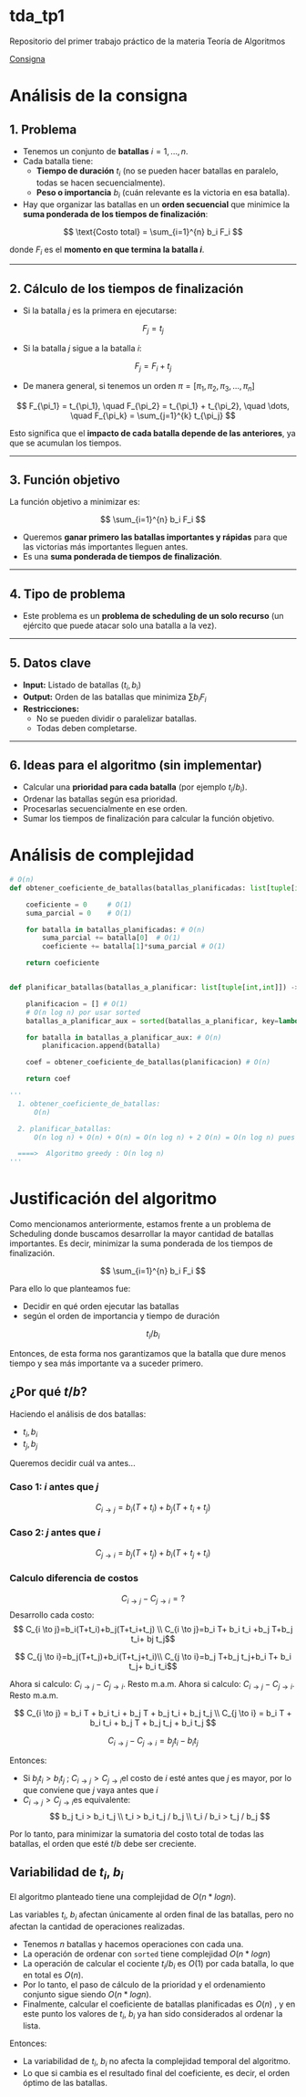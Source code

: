 # tda_tp1
Repositorio del primer trabajo práctico de la materia Teoría de Algoritmos

[Consigna](https://algoritmos-rw.github.io/tda_bg/tps/2025_2/tp1/)

# Análisis de la consigna

## 1. Problema
- Tenemos un conjunto de **batallas** $i = 1, ..., n$.
- Cada batalla tiene:
  - **Tiempo de duración** $t_i$ (no se pueden hacer batallas en paralelo, todas se hacen secuencialmente).
  - **Peso o importancia** $b_i$ (cuán relevante es la victoria en esa batalla).
- Hay que organizar las batallas en un **orden secuencial** que minimice la **suma ponderada de los tiempos de finalización**:

$$
\text{Costo total} = \sum_{i=1}^{n} b_i F_i
$$

donde $F_i$ es el **momento en que termina la batalla $i$**.

---

## 2. Cálculo de los tiempos de finalización
- Si la batalla $j$ es la primera en ejecutarse:

$$
F_j = t_j
$$

- Si la batalla $j$ sigue a la batalla $i$:

$$
F_j = F_i + t_j
$$

- De manera general, si tenemos un orden
$\pi = [\pi_1, \pi_2, \pi_3, ..., \pi_n]$

$$
F_{\pi_1} = t_{\pi_1}, \quad F_{\pi_2} = t_{\pi_1} + t_{\pi_2}, \quad \dots, \quad F_{\pi_k} = \sum_{j=1}^{k} t_{\pi_j}
$$

Esto significa que el **impacto de cada batalla depende de las anteriores**, ya que se acumulan los tiempos.

---

## 3. Función objetivo
La función objetivo a minimizar es:

$$
\sum_{i=1}^{n} b_i F_i
$$

- Queremos **ganar primero las batallas importantes y rápidas** para que las victorias más importantes lleguen antes.
- Es una **suma ponderada de tiempos de finalización**.

---

## 4. Tipo de problema
- Este problema es un **problema de scheduling de un solo recurso** (un ejército que puede atacar solo una batalla a la vez).

---

## 5. Datos clave
- **Input:** Listado de batallas $(t_i, b_i)$
- **Output:** Orden de las batallas que minimiza $\sum b_i F_i$
- **Restricciones:**
  - No se pueden dividir o paralelizar batallas.
  - Todas deben completarse.

---

## 6. Ideas para el algoritmo (sin implementar)
- Calcular una **prioridad para cada batalla** (por ejemplo $t_i / b_i$).
- Ordenar las batallas según esa prioridad.
- Procesarlas secuencialmente en ese orden.
- Sumar los tiempos de finalización para calcular la función objetivo.

# Análisis de complejidad

```python
# O(n)
def obtener_coeficiente_de_batallas(batallas_planificadas: list[tuple[int,int]]) -> int:

    coeficiente = 0     # O(1)
    suma_parcial = 0    # O(1)

    for batalla in batallas_planificadas: # O(n)
        suma_parcial += batalla[0]  # O(1)
        coeficiente += batalla[1]*suma_parcial # O(1)

    return coeficiente


def planificar_batallas(batallas_a_planificar: list[tuple[int,int]]) -> int:

    planificacion = [] # O(1)
    # O(n log n) por usar sorted
    batallas_a_planificar_aux = sorted(batallas_a_planificar, key=lambda x: x[0]/x[1])

    for batalla in batallas_a_planificar_aux: # O(n)
        planificacion.append(batalla)

    coef = obtener_coeficiente_de_batallas(planificacion) # O(n)

    return coef

'''
  1. obtener_coeficiente_de_batallas:
      O(n)

  2. planificar_batallas:
      O(n log n) + O(n) + O(n) = O(n log n) + 2 O(n) = O(n log n) pues crece más rápido que O(n)

  ====>  Algoritmo greedy : O(n log n)
'''
```

# Justificación del algoritmo
Como mencionamos anteriormente, estamos frente a un problema de Scheduling donde buscamos desarrollar la mayor cantidad de batallas importantes. Es decir, minimizar la suma ponderada de los tiempos de finalización. 

$$
\sum_{i=1}^{n} b_i F_i
$$

Para ello lo que planteamos fue:
- Decidir en qué orden ejecutar las batallas
- según el orden de importancia y tiempo de duración

$$
t_i / b_i
$$

Entonces, de esta forma nos garantizamos que la batalla que dure menos tiempo y sea más importante va a suceder primero.

## ¿Por qué $t/b$?
Haciendo el análisis de dos batallas:
  - $t_i,b_i$
  - $t_j,b_j$

Queremos decidir cuál va antes...

### Caso 1: $i$ antes que $j$
$$
C_{i \to j}​=b_i​(T+t_i​)+b_j​(T+t_i​+t_j​)
$$
### Caso 2: $j$ antes que $i$

$$
C_{j \to i​}=b_j​(T+t_j​)+b_i​(T+t_j​+t_i​)
$$

### Calculo diferencia de costos
$$
C_{i \to j} -  C_{j \to i​} = ?
$$
Desarrollo cada costo:
$$
C_{i \to j}​=b_i​(T+t_i​)+b_j​(T+t_i​+t_j​) \\
C_{i \to j}​=b_i T+ b_i t_i +b_j​ T+b_j t_i​+ bj t_j​
$$


$$
C_{j \to i​}=b_j​(T+t_j​)+b_i​(T+t_j​+t_i​)\\
C_{j \to i​}=b_j​ T+b_j t_j+b_i T+ b_i t_j​+ b_i t_i​
$$

Ahora si calculo: $C_{i \to j} -  C_{j \to i​}$. Resto m.a.m.
Ahora si calculo: $C_{i \to j} -  C_{j \to i}$. Resto m.a.m.

$$
C_{i \to j} = b_i T + b_i t_i + b_j T + b_j t_i + b_j t_j \\
C_{j \to i} = b_i T + b_i t_i + b_j T + b_j t_j + b_i t_j
$$

$$
C_{i \to j} -  C_{j \to i} = b_j t_i - b_i t_j
$$


Entonces:
- Si $b_j t_i > b_i t_j$ ; $C_{i \to j} > C_{j \to i​}$ el costo de $i$ esté antes que $j$ es mayor, por lo que conviene que $j$ vaya antes que $i$
- $C_{i \to j} > C_{j \to i​}$ es equivalente:
$$
b_j t_i > b_i t_j \\
t_i > b_i t_j / b_j \\
t_i / b_i > t_j / b_j
$$

Por lo tanto, para minimizar la sumatoria del costo total de todas las batallas, el orden que esté $t/b$ debe ser creciente.

## Variabilidad de $t_i$, $b_i$
El algoritmo planteado tiene una complejidad de $O(n * log n)$.

Las variables $t_i$, $b_i$ afectan únicamente al orden final de las batallas, pero no afectan la cantidad de operaciones realizadas.

- Tenemos $n$ batallas y hacemos operaciones con cada una.
- La operación de ordenar con ``sorted`` tiene complejidad $O(n * log n)$
- La operación de calcular el cociente $t_i/b_i$ es $O(1)$ por cada batalla, lo que en total es $O(n)$.
- Por lo tanto, el paso de cálculo de la prioridad y el ordenamiento conjunto sigue siendo $O(n * log n)$.
- Finalmente, calcular el coeficiente de batallas planificadas es $O(n)$ , y en este punto los valores de $t_i$, $b_i$ ya han sido considerados al ordenar la lista.

Entonces:
- La variabilidad de $t_i$, $b_i$ no afecta la complejidad temporal del algoritmo.
- Lo que si cambia es el resultado final del coeficiente, es decir, el orden óptimo de las batallas.